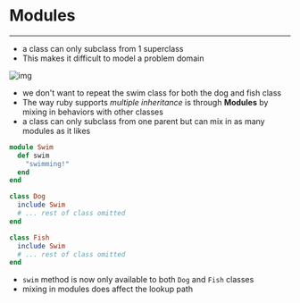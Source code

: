 # Modules

---

- a class can only subclass from 1 superclass
- This makes it difficult to model a problem domain

![img](https://d1b1wr57ag5rdp.cloudfront.net/images/oop/lesson2/module_class_hierarchy.png)

- we don't want to repeat the swim class for both the dog and fish class
- The way ruby supports *multiple inheritance* is through **Modules** by mixing in behaviors with other classes
- a class can only subclass from one parent but can mix in as many modules as it likes 

```ruby
module Swim
  def swim
    "swimming!"
  end
end

class Dog
  include Swim
  # ... rest of class omitted
end

class Fish
  include Swim
  # ... rest of class omitted
end
```

- `swim` method is now only available to both `Dog` and `Fish` classes
- mixing in modules does affect the lookup path